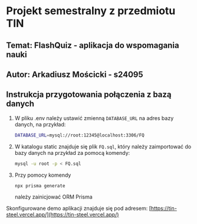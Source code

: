 # Projekt semestralny z przedmiotu TIN

## Temat: FlashQuiz - aplikacja do wspomagania nauki

## Autor: Arkadiusz Mościcki - s24095

## Instrukcja przygotowania połączenia z bazą danych

1. W pliku .env należy ustawić zmienną `DATABASE_URL` na adres bazy danych, na przykład:

   ```sh
   DATABASE_URL=mysql://root:12345@localhost:3306/FQ
   ```

2. W katalogu static znajduje się plik `FQ.sql`, który należy zaimportować do bazy danych na przykład za pomocą komendy:

   ```sh
   mysql -u root -p < FQ.sql
   ```

3. Przy pomocy komendy

   ```sh
   npx prisma generate
   ```

   należy zainicjować ORM Prisma

Skonfigurowane demo aplikacji znajduje się pod adresem: [https://tin-steel.vercel.app/](https://tin-steel.vercel.app/)
